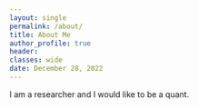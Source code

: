 ```yaml
---
layout: single
permalink: /about/
title: About Me
author_profile: true
header:
classes: wide
date: December 28, 2022
---
```



I am a researcher and I would like to be a quant.